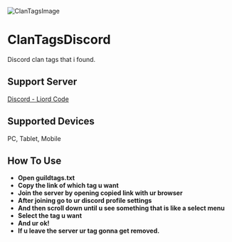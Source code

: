 ![ClanTagsImage](https://github.com/user-attachments/assets/e00b097b-d20c-41a6-94b4-ffab53565288)
# ClanTagsDiscord
Discord clan tags that i found.

## Support Server
[Discord - Liord Code](https://discord.gg/liordcode)

## Supported Devices
PC, Tablet, Mobile

## How To Use
* **Open guildtags.txt**
* **Copy the link of which tag u want**
* **Join the server by opening copied link with ur browser**
* **After joining go to ur discord profile settings**
* **And then scroll down until u see something that is like a select menu**
* **Select the tag u want**
* **And ur ok!**
* **If u leave the server ur tag gonna get removed.**
